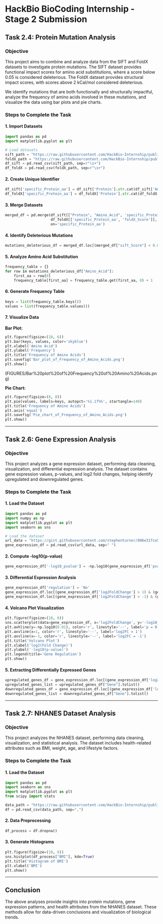 # HackBio BioCoding Internship - Stage 2 Submission

## Task 2.4: Protein Mutation Analysis

### Objective

This project aims to combine and analyze data from the SIFT and FoldX datasets to investigate protein mutations. The SIFT dataset provides functional impact scores for amino acid substitutions, where a score below 0.05 is considered deleterious. The FoldX dataset provides structural impact scores, with scores above 2 kCal/mol considered deleterious.

We identify mutations that are both functionally and structurally impactful, analyze the frequency of amino acids involved in these mutations, and visualize the data using bar plots and pie charts.

### Steps to Complete the Task

#### 1. Import Datasets

```python
import pandas as pd
import matplotlib.pyplot as plt

# Load datasets
sift_path = "https://raw.githubusercontent.com/HackBio-Internship/public_datasets/main/R/datasets/sift.tsv"
foldX_path = "https://raw.githubusercontent.com/HackBio-Internship/public_datasets/main/R/datasets/foldX.tsv"
df_sift = pd.read_csv(sift_path, sep=r"\s+")
df_foldX = pd.read_csv(foldX_path, sep=r"\s+")
```

#### 2. Create Unique Identifier

```python
df_sift['specific_Protein_aa'] = df_sift['Protein'].str.cat(df_sift['Amino_Acid'], sep='_')
df_foldX['specific_Protein_aa'] = df_foldX['Protein'].str.cat(df_foldX['Amino_Acid'], sep='_')
```

#### 3. Merge Datasets

```python
merged_df = pd.merge(df_sift[["Protein", "Amino_Acid", 'specific_Protein_aa', 'sift_Score']],
                     df_foldX[['specific_Protein_aa', 'foldX_Score']],
                     on='specific_Protein_aa')
```

#### 4. Identify Deleterious Mutations

```python
mutations_deleterious_df = merged_df.loc[(merged_df["sift_Score"] < 0.05) & (merged_df["foldX_Score"] > 2)]
```

#### 5. Analyze Amino Acid Substitution

```python
frequency_table = {}
for row in mutations_deleterious_df["Amino_Acid"]:
    first_aa = row[0]
    frequency_table[first_aa] = frequency_table.get(first_aa, 0) + 1
```

#### 6. Generate Frequency Table

```python
keys = list(frequency_table.keys())
values = list(frequency_table.values())
```

#### 7. Visualize Data

**Bar Plot:**

```python
plt.figure(figsize=(10, 6))
plt.bar(keys, values, color='skyblue')
plt.xlabel('Amino Acid')
plt.ylabel('Frequency')
plt.title('Frequency of Amino Acids')
plt.savefig('Bar_plot_of_Frequency_of_Amino_Acids.png')
plt.show()
```
(FIGURES/Bar%20plot%20of%20Frequency%20of%20Amino%20Acids.png)

**Pie Chart:**

```python
plt.figure(figsize=(8, 8))
plt.pie(values, labels=keys, autopct='%1.1f%%', startangle=140)
plt.title('Frequency of Amino Acids')
plt.axis('equal')
plt.savefig('Pie_chart_of_Frequency_of_Amino_Acids.png')
plt.show()
```

---

## Task 2.6: Gene Expression Analysis

### Objective

This project analyzes a gene expression dataset, performing data cleaning, visualization, and differential expression analysis. The dataset contains gene expression values, p-values, and log2 fold changes, helping identify upregulated and downregulated genes.

### Steps to Complete the Task

#### 1. Load the Dataset

```python
import pandas as pd
import numpy as np
import matplotlib.pyplot as plt
import seaborn as sns

# Load the dataset
url_data = "https://gist.githubusercontent.com/stephenturner/806e31fce55a8b7175af/raw/1a507c4c3f9f1baaa3a69187223ff3d3050628d4/results.txt"
gene_expression_df = pd.read_csv(url_data, sep=" ")
```

#### 2. Compute -log10(p-value)

```python
gene_expression_df['-log10_pvalue'] = -np.log10(gene_expression_df['pvalue'])
```

#### 3. Differential Expression Analysis

```python
gene_expression_df['regulation'] = 'No'
gene_expression_df.loc[(gene_expression_df['log2FoldChange'] > 1) & (gene_expression_df['pvalue'] < 0.01), 'regulation'] = 'Up'
gene_expression_df.loc[(gene_expression_df['log2FoldChange'] < -1) & (gene_expression_df['pvalue'] < 0.01), 'regulation'] = 'Down'
```

#### 4. Volcano Plot Visualization

```python
plt.figure(figsize=(10, 6))
sns.scatterplot(data=gene_expression_df, x='log2FoldChange', y='-log10_pvalue', hue='regulation', palette={'Up': 'red', 'Down': 'blue', 'No': 'grey'})
plt.axhline(y=-np.log10(0.01), color='r', linestyle='--', label='p = 0.01')
plt.axvline(x=1, color='r', linestyle='--', label='log2FC = 1')
plt.axvline(x=-1, color='r', linestyle='--', label='log2FC = -1')
plt.title('Volcano Plot')
plt.xlabel('log2(Fold Change)')
plt.ylabel('-log10(p-value)')
plt.legend(title='Gene Regulation')
plt.show()
```

#### 5. Extracting Differentially Expressed Genes

```python
upregulated_genes_df = gene_expression_df.loc[(gene_expression_df['log2FoldChange'] > 1) & (gene_expression_df['pvalue'] < 0.01)]
upregulated_genes_list = upregulated_genes_df["Gene"].tolist()
downregulated_genes_df = gene_expression_df.loc[(gene_expression_df['log2FoldChange'] < -1) & (gene_expression_df['pvalue'] < 0.01)]
downregulated_genes_list = downregulated_genes_df["Gene"].tolist()
```

---

## Task 2.7: NHANES Dataset Analysis

### Objective

This project analyzes the NHANES dataset, performing data cleaning, visualization, and statistical analysis. The dataset includes health-related attributes such as BMI, weight, age, and lifestyle factors.

### Steps to Complete the Task

#### 1. Load the Dataset

```python
import pandas as pd
import seaborn as sns
import matplotlib.pyplot as plt
from scipy import stats

data_path = "https://raw.githubusercontent.com/HackBio-Internship/public_datasets/main/R/nhanes.csv"
df = pd.read_csv(data_path, sep=",")
```

#### 2. Data Preprocessing

```python
df_process = df.dropna()
```

#### 3. Generate Histograms

```python
plt.figure(figsize=(10, 6))
sns.histplot(df_process["BMI"], kde=True)
plt.title('Histogram of BMI')
plt.xlabel('BMI')
plt.show()
```

---

## Conclusion

The above analyses provide insights into protein mutations, gene expression patterns, and health attributes from the NHANES dataset. These methods allow for data-driven conclusions and visualization of biological trends.
